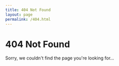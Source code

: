 ```yaml
---
title: 404 Not Found
layout: page
permalink: /404.html
---
```


<h1 class="error-uh-oh">404 Not Found</h1>
<p class="error-p">
	Sorry, we couldn't find the page you're looking for…
</p>
